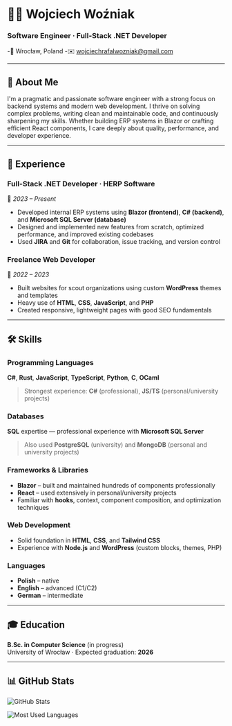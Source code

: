 # 👨‍💻 Wojciech Woźniak

### Software Engineer · Full-Stack .NET Developer  
-📍 Wrocław, Poland 
-✉️ wojciechrafalwozniak@gmail.com  

---

## 🧠 About Me

I'm a pragmatic and passionate software engineer with a strong focus on backend systems and modern web development. I thrive on solving complex problems, writing clean and maintainable code, and continuously sharpening my skills. Whether building ERP systems in Blazor or crafting efficient React components, I care deeply about quality, performance, and developer experience.

---

## 💼 Experience

### Full-Stack .NET Developer · **HERP Software**  
📆 *2023 – Present*

- Developed internal ERP systems using **Blazor (frontend)**, **C# (backend)**, and **Microsoft SQL Server (database)**  
- Designed and implemented new features from scratch, optimized performance, and improved existing codebases  
- Used **JIRA** and **Git** for collaboration, issue tracking, and version control

### Freelance Web Developer  
📆 *2022 – 2023*

- Built websites for scout organizations using custom **WordPress** themes and templates  
- Heavy use of **HTML**, **CSS**, **JavaScript**, and **PHP**  
- Created responsive, lightweight pages with good SEO fundamentals

---

## 🛠️ Skills

### Programming Languages  
**C#**, **Rust**, **JavaScript**, **TypeScript**, **Python**, **C**, **OCaml**  
> Strongest experience: **C#** (professional), **JS/TS** (personal/university projects)

### Databases  
**SQL** expertise — professional experience with **Microsoft SQL Server**  
> Also used **PostgreSQL** (university) and **MongoDB** (personal and university projects)

### Frameworks & Libraries  
- **Blazor** – built and maintained hundreds of components professionally  
- **React** – used extensively in personal/university projects  
- Familiar with **hooks**, context, component composition, and optimization techniques

### Web Development  
- Solid foundation in **HTML**, **CSS**, and **Tailwind CSS**  
- Experience with **Node.js** and **WordPress** (custom blocks, themes, PHP)

### Languages  
- **Polish** – native  
- **English** – advanced (C1/C2)  
- **German** – intermediate  

---

## 🎓 Education

**B.Sc. in Computer Science** (in progress)  
University of Wrocław · Expected graduation: **2026**

---

## 📊 GitHub Stats

![GitHub Stats](https://github-readme-stats.vercel.app/api?username=wojwozniak&show_icons=true&rank_icon=github&theme=tokyonight&include_all_commits=true)

![Most Used Languages](https://github-readme-stats.vercel.app/api/top-langs?username=wojwozniak&theme=tokyonight&hide=jupyter%20notebook,racket,rich%20text%20format&layout=pie&langs_count=10)
